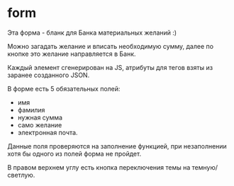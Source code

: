 # form
Эта форма - бланк для Банка материальных желаний :)

Можно загадать желание и вписать необходимую сумму, далее по кнопке это желание направляется в Банк.

Каждый элемент сгенерирован на JS, атрибуты для тегов взяты из заранее созданного JSON.

В форме есть 5 обязательных полей: 
- имя
- фамилия
- нужная сумма
- само желание
- электронная почта.

Данные поля проверяются на заполнение функцией, при незаполнении хотя бы одного из полей форма не пройдет.

В правом верхнем углу есть кнопка переключения темы на темную/светлую.
